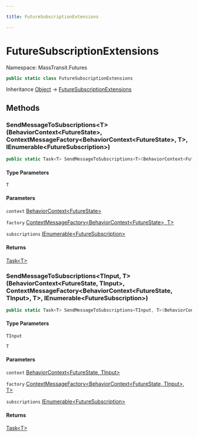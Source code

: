 ```yaml
---

title: FutureSubscriptionExtensions

---
```


# FutureSubscriptionExtensions

Namespace: MassTransit.Futures

```csharp
public static class FutureSubscriptionExtensions
```

Inheritance [Object](https://learn.microsoft.com/en-us/dotnet/api/system.object) → [FutureSubscriptionExtensions](../masstransit-futures/futuresubscriptionextensions)

## Methods

### **SendMessageToSubscriptions\<T\>(BehaviorContext\<FutureState\>, ContextMessageFactory\<BehaviorContext\<FutureState\>, T\>, IEnumerable\<FutureSubscription\>)**

```csharp
public static Task<T> SendMessageToSubscriptions<T>(BehaviorContext<FutureState> context, ContextMessageFactory<BehaviorContext<FutureState>, T> factory, IEnumerable<FutureSubscription> subscriptions)
```

#### Type Parameters

`T`<br/>

#### Parameters

`context` [BehaviorContext\<FutureState\>](../../masstransit-abstractions/masstransit/behaviorcontext-1)<br/>

`factory` [ContextMessageFactory\<BehaviorContext\<FutureState\>, T\>](../masstransit-sagastatemachine/contextmessagefactory-2)<br/>

`subscriptions` [IEnumerable\<FutureSubscription\>](https://learn.microsoft.com/en-us/dotnet/api/system.collections.generic.ienumerable-1)<br/>

#### Returns

[Task\<T\>](https://learn.microsoft.com/en-us/dotnet/api/system.threading.tasks.task-1)<br/>

### **SendMessageToSubscriptions\<TInput, T\>(BehaviorContext\<FutureState, TInput\>, ContextMessageFactory\<BehaviorContext\<FutureState, TInput\>, T\>, IEnumerable\<FutureSubscription\>)**

```csharp
public static Task<T> SendMessageToSubscriptions<TInput, T>(BehaviorContext<FutureState, TInput> context, ContextMessageFactory<BehaviorContext<FutureState, TInput>, T> factory, IEnumerable<FutureSubscription> subscriptions)
```

#### Type Parameters

`TInput`<br/>

`T`<br/>

#### Parameters

`context` [BehaviorContext\<FutureState, TInput\>](../../masstransit-abstractions/masstransit/behaviorcontext-2)<br/>

`factory` [ContextMessageFactory\<BehaviorContext\<FutureState, TInput\>, T\>](../masstransit-sagastatemachine/contextmessagefactory-2)<br/>

`subscriptions` [IEnumerable\<FutureSubscription\>](https://learn.microsoft.com/en-us/dotnet/api/system.collections.generic.ienumerable-1)<br/>

#### Returns

[Task\<T\>](https://learn.microsoft.com/en-us/dotnet/api/system.threading.tasks.task-1)<br/>
